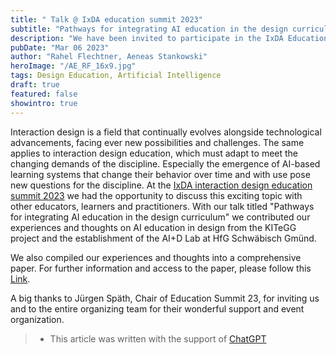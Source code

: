 ```yaml
---
title: " Talk @ IxDA education summit 2023"
subtitle: "Pathways for integrating AI education in the design curriculum"
description: "We have been invited to participate in the IxDA Education Summit 2023 from 01 to 03 March. A great opportunity to discuss new possibilities and challenges of the discipline and share our experiences and thoughts on AI education in design."
pubDate: "Mar 06 2023"
author: "Rahel Flechtner, Aeneas Stankowski"
heroImage: "/AE_RF_16x9.jpg"
tags: Design Education, Artificial Intelligence
draft: true 
featured: false
showintro: true
---
```


Interaction design is a field that continually evolves alongside technological advancements, facing ever new possibilities and challenges. The same applies to interaction design education, which must adapt to meet the changing demands of the discipline. Especially the emergence of AI-based learning systems that change their behavior over time and with use pose new questions for the discipline.
At the [IxDA interaction design education summit 2023](https://www.edusummit.ixda.org/) we had the opportunity to discuss this exciting topic with other educators, learners and practitioners. With our talk titled "Pathways for integrating AI education in the design curriculum" we contributed our experiences and thoughts on AI education in design from the KITeGG project and the establishment of the AI+D Lab at HfG Schwäbisch Gmünd.

We also compiled our experiences and thoughts into a comprehensive paper. For further information and access to the paper, please follow this [Link](https://ai-d-lab.github.io/blog/ai_is_not_a_wildcard/).

A big thanks to Jürgen Späth, Chair of Education Summit 23, for inviting us and to the entire organizing team for their wonderful support and event organization.


> - This article was written with the support of [ChatGPT](https://chat.openai.com/)
